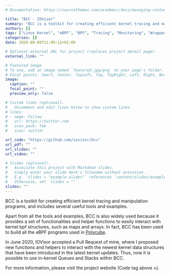 ```yaml
---
# Documentation: https://sourcethemes.com/academic/docs/managing-content/

title: "BCC - IOVisor"
summary: "BCC is a toolkit for creating efficient kernel tracing and manipulation programs, and includes several useful tools and examples."
authors: []
tags: ["Linux Kernel", "eBPF", "BPF", "Tracing", "Monitoring", "Wrapper"]
categories: []
date: 2020-08-09T11:09:12+02:00

# Optional external URL for project (replaces project detail page).
external_link: ""

# Featured image
# To use, add an image named `featured.jpg/png` to your page's folder.
# Focal points: Smart, Center, TopLeft, Top, TopRight, Left, Right, BottomLeft, Bottom, BottomRight.
image:
  caption: ""
  focal_point: ""
  preview_only: false

# Custom links (optional).
#   Uncomment and edit lines below to show custom links.
# links:
# - name: Follow
#   url: https://twitter.com
#   icon_pack: fab
#   icon: twitter

url_code: "https://github.com/iovisor/bcc"
url_pdf: ""
url_slides: ""
url_video: ""

# Slides (optional).
#   Associate this project with Markdown slides.
#   Simply enter your slide deck's filename without extension.
#   E.g. `slides = "example-slides"` references `content/slides/example-slides.md`.
#   Otherwise, set `slides = ""`.
slides: ""
---
```


BCC is a toolkit for creating efficient kernel tracing and manipulation programs, and includes several useful tools and examples.

Apart from all the tools and examples, BCC is also widely used because it provides a set of functionalities and helper functions to easily interact with kernel bpf structures, such as maps and arrays. In fact, BCC has been used to build all the eBPF programs used in [Polycube](/project/polycube/).

In June 2020, IOVisor accepted a Pull Request of mine, where I proposed new functions and helpers to interact with the newest kernel data structures that have been introduced in the latest kernel updates. Thus, now it is possible to use in-kernel Queues and Stacks within BCC.

For more information, please visit the project website (Code tag above 🔝).